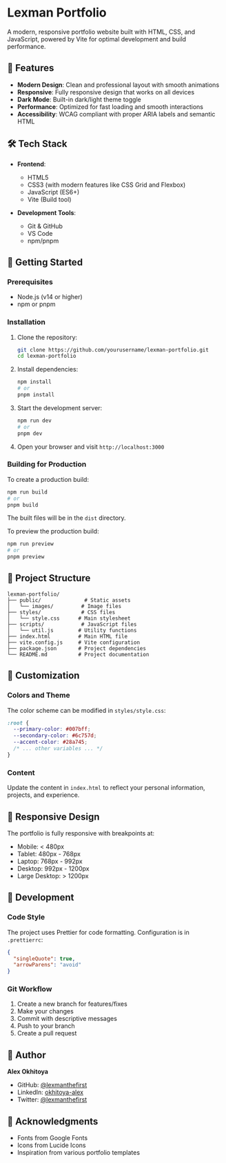 # Lexman Portfolio

A modern, responsive portfolio website built with HTML, CSS, and JavaScript, powered by Vite for optimal development and build performance.

## 🌟 Features

- **Modern Design**: Clean and professional layout with smooth animations
- **Responsive**: Fully responsive design that works on all devices
- **Dark Mode**: Built-in dark/light theme toggle
- **Performance**: Optimized for fast loading and smooth interactions
- **Accessibility**: WCAG compliant with proper ARIA labels and semantic HTML

## 🛠️ Tech Stack

- **Frontend**:

  - HTML5
  - CSS3 (with modern features like CSS Grid and Flexbox)
  - JavaScript (ES6+)
  - Vite (Build tool)

- **Development Tools**:
  - Git & GitHub
  - VS Code
  - npm/pnpm

## 🚀 Getting Started

### Prerequisites

- Node.js (v14 or higher)
- npm or pnpm

### Installation

1. Clone the repository:

   ```bash
   git clone https://github.com/yourusername/lexman-portfolio.git
   cd lexman-portfolio
   ```

2. Install dependencies:

   ```bash
   npm install
   # or
   pnpm install
   ```

3. Start the development server:

   ```bash
   npm run dev
   # or
   pnpm dev
   ```

4. Open your browser and visit `http://localhost:3000`

### Building for Production

To create a production build:

```bash
npm run build
# or
pnpm build
```

The built files will be in the `dist` directory.

To preview the production build:

```bash
npm run preview
# or
pnpm preview
```

## 📁 Project Structure

```
lexman-portfolio/
├── public/              # Static assets
│   └── images/         # Image files
├── styles/             # CSS files
│   └── style.css      # Main stylesheet
├── scripts/            # JavaScript files
│   └── util.js        # Utility functions
├── index.html         # Main HTML file
├── vite.config.js     # Vite configuration
├── package.json       # Project dependencies
└── README.md          # Project documentation
```

## 🎨 Customization

### Colors and Theme

The color scheme can be modified in `styles/style.css`:

```css
:root {
  --primary-color: #007bff;
  --secondary-color: #6c757d;
  --accent-color: #28a745;
  /* ... other variables ... */
}
```

### Content

Update the content in `index.html` to reflect your personal information, projects, and experience.

## 📱 Responsive Design

The portfolio is fully responsive with breakpoints at:

- Mobile: < 480px
- Tablet: 480px - 768px
- Laptop: 768px - 992px
- Desktop: 992px - 1200px
- Large Desktop: > 1200px

## 🔧 Development

### Code Style

The project uses Prettier for code formatting. Configuration is in `.prettierrc`:

```json
{
  "singleQuote": true,
  "arrowParens": "avoid"
}
```

### Git Workflow

1. Create a new branch for features/fixes
2. Make your changes
3. Commit with descriptive messages
4. Push to your branch
5. Create a pull request

## 👤 Author

**Alex Okhitoya**

- GitHub: [@lexmanthefirst](https://github.com/lexmanthefirst)
- LinkedIn: [okhitoya-alex](https://linkedin.com/in/okhitoya-alex)
- Twitter: [@lexmanthefirst](https://x.com/lexmanthefirst)

## 🙏 Acknowledgments

- Fonts from Google Fonts
- Icons from Lucide Icons
- Inspiration from various portfolio templates
